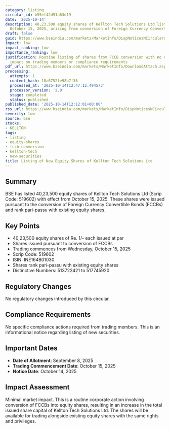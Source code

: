 ```yaml
---
category: listing
circular_id: b55ef42d91a63d19
date: '2025-10-14'
description: 40,23,500 equity shares of Kellton Tech Solutions Ltd listed on BSE from
  October 15, 2025, arising from conversion of Foreign Currency Convertible Bonds.
draft: false
guid: https://www.bseindia.com/markets/MarketInfo/DispNoticesNCirculars.aspx?Noticeid={DA11C3D1-C924-48DE-9244-877C03625672}&noticeno=20251014-31&dt=10/14/2025&icount=31&totcount=34&flag=0
impact: low
impact_ranking: low
importance_ranking: low
justification: Routine listing of shares from FCCB conversion with no direct market
  impact on trading members or compliance requirements
pdf_url: https://www.bseindia.com/markets/MarketInfo/DownloadAttach.aspx?id=20251014-31&attachedId=
processing:
  attempts: 1
  content_hash: 18a6752fe98b7f36
  processed_at: '2025-10-14T12:47:12.494573'
  processor_version: '2.0'
  stage: completed
  status: published
published_date: '2025-10-14T12:12:01+00:00'
rss_url: https://www.bseindia.com/markets/MarketInfo/DispNoticesNCirculars.aspx?Noticeid={DA11C3D1-C924-48DE-9244-877C03625672}&noticeno=20251014-31&dt=10/14/2025&icount=31&totcount=34&flag=0
severity: low
source: bse
stocks:
- KELLTON
tags:
- listing
- equity-shares
- fccb-conversion
- kellton-tech
- new-securities
title: Listing of New Equity Shares of Kellton Tech Solutions Ltd
---
```


## Summary

BSE has listed 40,23,500 equity shares of Kellton Tech Solutions Ltd (Scrip Code: 519602) with effect from October 15, 2025. These shares were issued pursuant to the conversion of Foreign Currency Convertible Bonds (FCCBs) and rank pari-passu with existing equity shares.

## Key Points

- 40,23,500 equity shares of Re. 1/- each issued at par
- Shares issued pursuant to conversion of FCCBs
- Trading commences from Wednesday, October 15, 2025
- Scrip Code: 519602
- ISIN: INE164B01030
- Shares rank pari-passu with existing equity shares
- Distinctive Numbers: 513722421 to 517745920

## Regulatory Changes

No regulatory changes introduced by this circular.

## Compliance Requirements

No specific compliance actions required from trading members. This is an informational notice regarding listing of new securities.

## Important Dates

- **Date of Allotment**: September 8, 2025
- **Trading Commencement Date**: October 15, 2025
- **Notice Date**: October 14, 2025

## Impact Assessment

Minimal market impact. This is a routine corporate action involving conversion of FCCBs into equity shares, resulting in an increase in the total issued share capital of Kellton Tech Solutions Ltd. The shares will be available for trading alongside existing equity shares with the same rights and privileges.